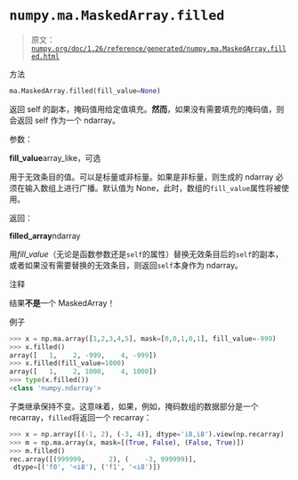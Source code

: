 # `numpy.ma.MaskedArray.filled`

> 原文：[`numpy.org/doc/1.26/reference/generated/numpy.ma.MaskedArray.filled.html`](https://numpy.org/doc/1.26/reference/generated/numpy.ma.MaskedArray.filled.html)

方法

```py
ma.MaskedArray.filled(fill_value=None)
```

返回 self 的副本，掩码值用给定值填充。**然而**，如果没有需要填充的掩码值，则会返回 self 作为一个 ndarray。

参数：

**fill_value**array_like，可选

用于无效条目的值。可以是标量或非标量。如果是非标量，则生成的 ndarray 必须在输入数组上进行广播。默认值为 None，此时，数组的`fill_value`属性将被使用。

返回：

**filled_array**ndarray

用*fill_value*（无论是函数参数还是`self`的属性）替换无效条目后的`self`的副本，或者如果没有需要替换的无效条目，则返回`self`本身作为 ndarray。

注释

结果**不是**一个 MaskedArray！

例子

```py
>>> x = np.ma.array([1,2,3,4,5], mask=[0,0,1,0,1], fill_value=-999)
>>> x.filled()
array([   1,    2, -999,    4, -999])
>>> x.filled(fill_value=1000)
array([   1,    2, 1000,    4, 1000])
>>> type(x.filled())
<class 'numpy.ndarray'> 
```

子类继承保持不变。这意味着，如果，例如，掩码数组的数据部分是一个 recarray，`filled`将返回一个 recarray：

```py
>>> x = np.array([(-1, 2), (-3, 4)], dtype='i8,i8').view(np.recarray)
>>> m = np.ma.array(x, mask=[(True, False), (False, True)])
>>> m.filled()
rec.array([(999999,      2), (    -3, 999999)],
 dtype=[('f0', '<i8'), ('f1', '<i8')]) 
```

